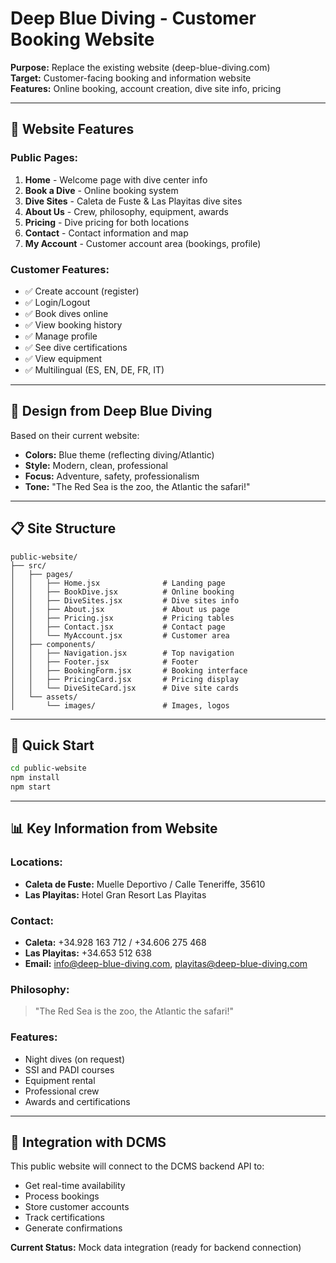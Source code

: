 # Deep Blue Diving - Customer Booking Website

**Purpose:** Replace the existing website (deep-blue-diving.com)  
**Target:** Customer-facing booking and information website  
**Features:** Online booking, account creation, dive site info, pricing

---

## 🎯 **Website Features**

### **Public Pages:**
1. **Home** - Welcome page with dive center info
2. **Book a Dive** - Online booking system
3. **Dive Sites** - Caleta de Fuste & Las Playitas dive sites
4. **About Us** - Crew, philosophy, equipment, awards
5. **Pricing** - Dive pricing for both locations
6. **Contact** - Contact information and map
7. **My Account** - Customer account area (bookings, profile)

### **Customer Features:**
- ✅ Create account (register)
- ✅ Login/Logout
- ✅ Book dives online
- ✅ View booking history
- ✅ Manage profile
- ✅ See dive certifications
- ✅ View equipment
- ✅ Multilingual (ES, EN, DE, FR, IT)

---

## 🎨 **Design from Deep Blue Diving**

Based on their current website:
- **Colors:** Blue theme (reflecting diving/Atlantic)
- **Style:** Modern, clean, professional
- **Focus:** Adventure, safety, professionalism
- **Tone:** "The Red Sea is the zoo, the Atlantic the safari!"

---

## 📋 **Site Structure**

```
public-website/
├── src/
│   ├── pages/
│   │   ├── Home.jsx              # Landing page
│   │   ├── BookDive.jsx          # Online booking
│   │   ├── DiveSites.jsx         # Dive sites info
│   │   ├── About.jsx             # About us page
│   │   ├── Pricing.jsx           # Pricing tables
│   │   ├── Contact.jsx           # Contact page
│   │   └── MyAccount.jsx         # Customer area
│   ├── components/
│   │   ├── Navigation.jsx        # Top navigation
│   │   ├── Footer.jsx            # Footer
│   │   ├── BookingForm.jsx       # Booking interface
│   │   ├── PricingCard.jsx       # Pricing display
│   │   └── DiveSiteCard.jsx      # Dive site cards
│   └── assets/
│       └── images/               # Images, logos
```

---

## 🚀 **Quick Start**

```bash
cd public-website
npm install
npm start
```

---

## 📊 **Key Information from Website**

### **Locations:**
- **Caleta de Fuste:** Muelle Deportivo / Calle Teneriffe, 35610
- **Las Playitas:** Hotel Gran Resort Las Playitas

### **Contact:**
- **Caleta:** +34.928 163 712 / +34.606 275 468
- **Las Playitas:** +34.653 512 638
- **Email:** info@deep-blue-diving.com, playitas@deep-blue-diving.com

### **Philosophy:**
> "The Red Sea is the zoo, the Atlantic the safari!"

### **Features:**
- Night dives (on request)
- SSI and PADI courses
- Equipment rental
- Professional crew
- Awards and certifications

---

## 🎯 **Integration with DCMS**

This public website will connect to the DCMS backend API to:
- Get real-time availability
- Process bookings
- Store customer accounts
- Track certifications
- Generate confirmations

**Current Status:** Mock data integration (ready for backend connection)

